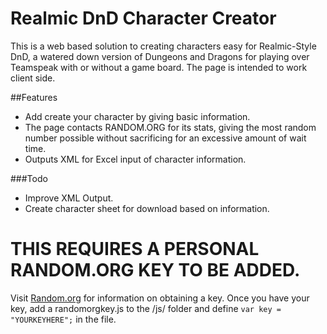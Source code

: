 # Realmic DnD Character Creator
This is a web based solution to creating characters easy for Realmic-Style DnD, a watered down version of Dungeons and Dragons for playing over Teamspeak with or without a game board. The page is intended to work client side.

##Features
* Add create your character by giving basic information.
* The page contacts RANDOM.ORG for its stats, giving the most random number possible without sacrificing for an excessive amount of wait time.
* Outputs XML for Excel input of character information.

###Todo
* Improve XML Output.
* Create character sheet for download based on information.

# THIS REQUIRES A PERSONAL RANDOM.ORG KEY TO BE ADDED.
Visit [Random.org](https://api.random.org/json-rpc/1/) for information on obtaining a key. Once you have your key, add a randomorgkey.js to the /js/ folder and define `var key = "YOURKEYHERE";` in the file.
